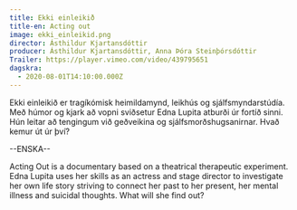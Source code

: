 ```yaml
---
title: Ekki einleikið
title-en: Acting out
image: ekki_einleikid.png
director: Ásthildur Kjartansdóttir
producer: Ásthildur Kjartansdóttir, Anna Þóra Steinþórsdóttir
Trailer: https://player.vimeo.com/video/439795651
dagskra:
  - 2020-08-01T14:10:00.000Z
---
```

Ekki einleikið er tragíkómisk heimildamynd, leikhús og sjálfsmyndarstúdía. Með húmor og kjark að vopni sviðsetur Edna Lupita atburði úr fortíð sinni. Hún leitar að tengingum við geðveikina og sjálfsmorðshugsanirnar. Hvað kemur út úr því?

\--ENSKA--

Acting Out is a documentary based on a theatrical therapeutic experiment. Edna Lupita uses her skills as an actress and stage director to investigate her own life story striving to connect her past to her present, her mental illness and suicidal thoughts. What will she find out?